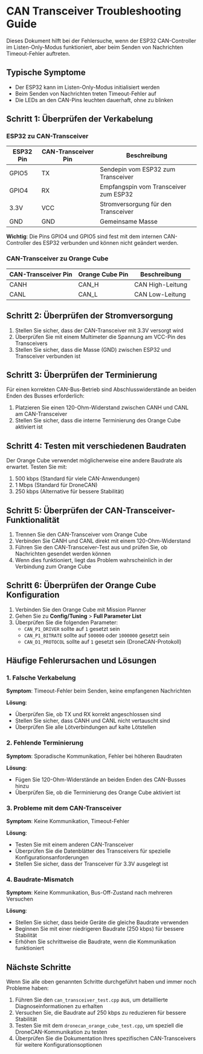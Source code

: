 # CAN Transceiver Troubleshooting Guide

Dieses Dokument hilft bei der Fehlersuche, wenn der ESP32 CAN-Controller im Listen-Only-Modus funktioniert, aber beim Senden von Nachrichten Timeout-Fehler auftreten.

## Typische Symptome

- Der ESP32 kann im Listen-Only-Modus initialisiert werden
- Beim Senden von Nachrichten treten Timeout-Fehler auf
- Die LEDs an den CAN-Pins leuchten dauerhaft, ohne zu blinken

## Schritt 1: Überprüfen der Verkabelung

### ESP32 zu CAN-Transceiver

| ESP32 Pin | CAN-Transceiver Pin | Beschreibung |
|-----------|---------------------|--------------|
| GPIO5     | TX                  | Sendepin vom ESP32 zum Transceiver |
| GPIO4     | RX                  | Empfangspin vom Transceiver zum ESP32 |
| 3.3V      | VCC                 | Stromversorgung für den Transceiver |
| GND       | GND                 | Gemeinsame Masse |

**Wichtig**: Die Pins GPIO4 und GPIO5 sind fest mit dem internen CAN-Controller des ESP32 verbunden und können nicht geändert werden.

### CAN-Transceiver zu Orange Cube

| CAN-Transceiver Pin | Orange Cube Pin | Beschreibung |
|---------------------|-----------------|--------------|
| CANH                | CAN_H           | CAN High-Leitung |
| CANL                | CAN_L           | CAN Low-Leitung |

## Schritt 2: Überprüfen der Stromversorgung

1. Stellen Sie sicher, dass der CAN-Transceiver mit 3.3V versorgt wird
2. Überprüfen Sie mit einem Multimeter die Spannung am VCC-Pin des Transceivers
3. Stellen Sie sicher, dass die Masse (GND) zwischen ESP32 und Transceiver verbunden ist

## Schritt 3: Überprüfen der Terminierung

Für einen korrekten CAN-Bus-Betrieb sind Abschlusswiderstände an beiden Enden des Busses erforderlich:

1. Platzieren Sie einen 120-Ohm-Widerstand zwischen CANH und CANL am CAN-Transceiver
2. Stellen Sie sicher, dass die interne Terminierung des Orange Cube aktiviert ist

## Schritt 4: Testen mit verschiedenen Baudraten

Der Orange Cube verwendet möglicherweise eine andere Baudrate als erwartet. Testen Sie mit:

1. 500 kbps (Standard für viele CAN-Anwendungen)
2. 1 Mbps (Standard für DroneCAN)
3. 250 kbps (Alternative für bessere Stabilität)

## Schritt 5: Überprüfen der CAN-Transceiver-Funktionalität

1. Trennen Sie den CAN-Transceiver vom Orange Cube
2. Verbinden Sie CANH und CANL direkt mit einem 120-Ohm-Widerstand
3. Führen Sie den CAN-Transceiver-Test aus und prüfen Sie, ob Nachrichten gesendet werden können
4. Wenn dies funktioniert, liegt das Problem wahrscheinlich in der Verbindung zum Orange Cube

## Schritt 6: Überprüfen der Orange Cube Konfiguration

1. Verbinden Sie den Orange Cube mit Mission Planner
2. Gehen Sie zu **Config/Tuning** > **Full Parameter List**
3. Überprüfen Sie die folgenden Parameter:
   - `CAN_P1_DRIVER` sollte auf `1` gesetzt sein
   - `CAN_P1_BITRATE` sollte auf `500000` oder `1000000` gesetzt sein
   - `CAN_D1_PROTOCOL` sollte auf `1` gesetzt sein (DroneCAN-Protokoll)

## Häufige Fehlerursachen und Lösungen

### 1. Falsche Verkabelung

**Symptom**: Timeout-Fehler beim Senden, keine empfangenen Nachrichten

**Lösung**:
- Überprüfen Sie, ob TX und RX korrekt angeschlossen sind
- Stellen Sie sicher, dass CANH und CANL nicht vertauscht sind
- Überprüfen Sie alle Lötverbindungen auf kalte Lötstellen

### 2. Fehlende Terminierung

**Symptom**: Sporadische Kommunikation, Fehler bei höheren Baudraten

**Lösung**:
- Fügen Sie 120-Ohm-Widerstände an beiden Enden des CAN-Busses hinzu
- Überprüfen Sie, ob die Terminierung des Orange Cube aktiviert ist

### 3. Probleme mit dem CAN-Transceiver

**Symptom**: Keine Kommunikation, Timeout-Fehler

**Lösung**:
- Testen Sie mit einem anderen CAN-Transceiver
- Überprüfen Sie die Datenblätter des Transceivers für spezielle Konfigurationsanforderungen
- Stellen Sie sicher, dass der Transceiver für 3.3V ausgelegt ist

### 4. Baudrate-Mismatch

**Symptom**: Keine Kommunikation, Bus-Off-Zustand nach mehreren Versuchen

**Lösung**:
- Stellen Sie sicher, dass beide Geräte die gleiche Baudrate verwenden
- Beginnen Sie mit einer niedrigeren Baudrate (250 kbps) für bessere Stabilität
- Erhöhen Sie schrittweise die Baudrate, wenn die Kommunikation funktioniert

## Nächste Schritte

Wenn Sie alle oben genannten Schritte durchgeführt haben und immer noch Probleme haben:

1. Führen Sie den `can_transceiver_test.cpp` aus, um detaillierte Diagnoseinformationen zu erhalten
2. Versuchen Sie, die Baudrate auf 250 kbps zu reduzieren für bessere Stabilität
3. Testen Sie mit dem `dronecan_orange_cube_test.cpp`, um speziell die DroneCAN-Kommunikation zu testen
4. Überprüfen Sie die Dokumentation Ihres spezifischen CAN-Transceivers für weitere Konfigurationsoptionen
